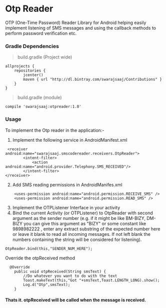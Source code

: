 # Otp Reader

OTP (One-Time Password)  Reader Library for Android helping easily implement listening of SMS messages and using the callback methods to perform password verification etc.

### Gradle Dependencies

> build.gradle (Project wide)
```
allprojects {
    repositories {
        jcenter()
        maven { url "http://dl.bintray.com/swarajsaaj/Contributions" }
    }
}
```

> build.gradle (module)
```
compile 'swarajsaaj:otpreader:1.0'
```

### Usage

To implement the Otp reader in the application:-

1. Implement the following service in AndroidManifest.xml

```
 <receiver android:name="swarajsaaj.smscodereader.receivers.OtpReader">
        <intent-filter>
            <action android:name="android.provider.Telephony.SMS_RECEIVED"/>
        </intent-filter>
</receiver>
```

2. Add SMS reading permissions in AndroidManifes.xml
```
    <uses-permission android:name="android.permission.RECEIVE_SMS" />
    <uses-permission android:name="android.permission.READ_SMS" />

```

3. Implement the OTPListener Interface in your activity
4. Bind the current Activity (or OTPListener) to OtpReader with second argument as the sender number (e.g. if it might be like BM-BIZY, DM-BIZY you can give this argument as "BIZY" or some constant like 9898982222 , enter any extract substring of the expected number here or leave it blank to read all incoming messages. If not left blank the numbers containing the string will be considered for listening).

```
OtpReader.bind(this,"SENDER_NUM_HERE");
```

Override the otpReceived method
```
  @Override
    public void otpReceived(String smsText) {
        //Do whatever you want to do with the text
        Toast.makeText(this,"Got "+smsText,Toast.LENGTH_LONG).show();
        Log.d("Otp",smsText);
    }
```

#### Thats it. otpReceived will be called when the message is received.